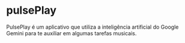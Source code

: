 # pulsePlay
PulsePlay é um aplicativo que utiliza a inteligência artificial do Google Gemini para te auxiliar em algumas tarefas musicais.

